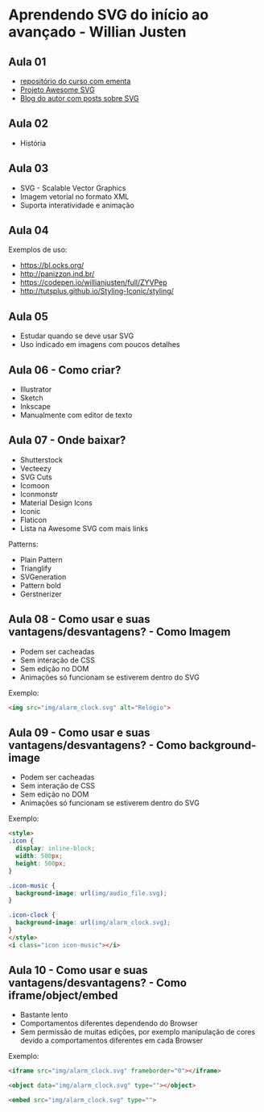 # Aprendendo SVG do início ao avançado - Willian Justen

## Aula 01
- [repositório do curso com ementa](https://github.com/willianjusten/curso-de-svg)
- [Projeto Awesome SVG](https://github.com/willianjusten/awesome-svg)
- [Blog do autor com posts sobre SVG](https://willianjusten.com.br/tags/#svg)

## Aula 02
  - História

## Aula 03
  - SVG - Scalable Vector Graphics
  - Imagem vetorial no formato XML
  - Suporta interatividade e animação

## Aula 04
Exemplos de uso:
- https://bl.ocks.org/
- http://panizzon.ind.br/
- https://codepen.io/willianjusten/full/ZYVPep
- http://tutsplus.github.io/Styling-Iconic/styling/

## Aula 05
- Estudar quando se deve usar SVG
- Uso indicado em imagens com poucos detalhes

## Aula 06 - Como criar?
- Illustrator
- Sketch
- Inkscape
- Manualmente com editor de texto

## Aula 07 - Onde baixar?
- Shutterstock
- Vecteezy
- SVG Cuts
- Icomoon
- Iconmonstr
- Material Design Icons
- Iconic
- Flaticon
- Lista na Awesome SVG com mais links

Patterns:
- Plain Pattern
- Trianglify
- SVGeneration
- Pattern bold
- Gerstnerizer

## Aula 08 - Como usar e suas vantagens/desvantagens? - Como Imagem
- Podem ser cacheadas
- Sem interação de CSS
- Sem edição no DOM
- Animações só funcionam se estiverem dentro do SVG

Exemplo:
```html
<img src="img/alarm_clock.svg" alt="Relógio">
```

## Aula 09 - Como usar e suas vantagens/desvantagens? - Como background-image
- Podem ser cacheadas
- Sem interação de CSS
- Sem edição no DOM
- Animações só funcionam se estiverem dentro do SVG

Exemplo:
```html
<style>
.icon {
  display: inline-block;
  width: 500px;
  height: 500px;
}

.icon-music {
  background-image: url(img/audio_file.svg);
}

.icon-clock {
  background-image: url(img/alarm_clock.svg);
}
</style>
<i class="icon icon-music"></i>
```

## Aula 10 - Como usar e suas vantagens/desvantagens? - Como iframe/object/embed
- Bastante lento
- Comportamentos diferentes dependendo do Browser
- Sem permissão de muitas edições, por exemplo manipulação de cores devido a comportamentos diferentes em cada Browser

Exemplo:
```html
<iframe src="img/alarm_clock.svg" frameborder="0"></iframe>

<object data="img/alarm_clock.svg" type=""></object>

<embed src="img/alarm_clock.svg" type="">
```
